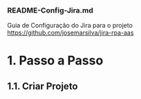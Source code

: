 ### README-Config-Jira.md
Guia de Configuração do Jira para o projeto https://github.com/josemarsilva/jira-rpa-aas

# 1. Passo a Passo

## 1.1. Criar Projeto



